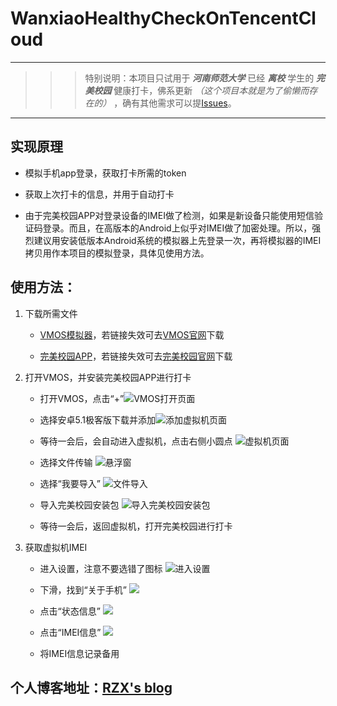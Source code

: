 # WanxiaoHealthyCheckOnTencentCloud

------

>>>特别说明：本项目只试用于 ___河南师范大学___ 已经 ___离校___ 学生的 ___完美校园___ 健康打卡，佛系更新 _（这个项目本就是为了偷懒而存在的）_ ，确有其他需求可以提[Issues][2]。

------

## 实现原理

- 模拟手机app登录，获取打卡所需的token

- 获取上次打卡的信息，并用于自动打卡

- 由于完美校园APP对登录设备的IMEI做了检测，如果是新设备只能使用短信验证码登录。而且，在高版本的Android上似乎对IMEI做了加密处理。所以，强烈建议用安装低版本Android系统的模拟器上先登录一次，再将模拟器的IMEI拷贝用作本项目的模拟登录，具体见使用方法。

## 使用方法：

1. 下载所需文件

     - [VMOS模拟器][3]，若链接失效可去[VMOS官网][4]下载

     - [完美校园APP][5]，若链接失效可去[完美校园官网][6]下载

2. 打开VMOS，并安装完美校园APP进行打卡

    - 打开VMOS，点击“+”![VMOS打开页面](http://blog.rzx.ink/usr/uploads/2021/01/1660309503.jpg "VMOS打开页面")

    - 选择安卓5.1极客版下载并添加![添加虚拟机页面](http://blog.rzx.ink/usr/uploads/2021/01/1808473139.png "添加虚拟机页面")

    - 等待一会后，会自动进入虚拟机，点击右侧小圆点
    ![虚拟机页面](http://blog.rzx.ink/usr/uploads/2021/01/4284627275.png "虚拟机页面")

    - 选择文件传输
    ![悬浮窗](http://blog.rzx.ink/usr/uploads/2021/01/3883076510.jpg "悬浮窗")

    - 选择“我要导入”
    ![文件导入](http://blog.rzx.ink/usr/uploads/2021/01/3347114332.jpg "选择“我要导入”")

    - 导入完美校园安装包
    ![导入完美校园安装包](http://blog.rzx.ink/usr/uploads/2021/01/4138725774.png "导入完美校园安装包")

    - 等待一会后，返回虚拟机，打开完美校园进行打卡

3. 获取虚拟机IMEI

    - 进入设置，注意不要选错了图标
    ![进入设置](http://blog.rzx.ink/usr/uploads/2021/01/3508598477.png "进入设置")

    - 下滑，找到“关于手机”
    ![](http://blog.rzx.ink/usr/uploads/2021/01/3502767582.png)

    - 点击“状态信息”
    ![](http://blog.rzx.ink/usr/uploads/2021/01/4090614745.png)

    - 点击“IMEI信息”
    ![](http://blog.rzx.ink/usr/uploads/2021/01/2538324620.png)

    - 将IMEI信息记录备用



## 个人博客地址：[RZX's blog][1]

[1]:http://blog.rzx.ink
[2]:https://github.com/FNDHSTD/WanxiaoHealthyCheckOnTencentCloud/issues
[3]:https://files.vmos.cn/vmospro/version/2021012018500427995_vmoscn.apk
[4]:http://www.vmos.cn/
[5]:http://apk.17wanxiao.com/campus/apk/wanxiao.apk
[6]:https://www.17wanxiao.com/new/index.html
